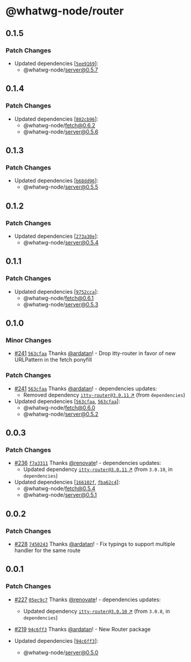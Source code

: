 # @whatwg-node/router

## 0.1.5

### Patch Changes

- Updated dependencies [[`5ee9169`](https://github.com/ardatan/whatwg-node/commit/5ee91691b100397af75c4471e61ca41e47551af9)]:
  - @whatwg-node/server@0.5.7

## 0.1.4

### Patch Changes

- Updated dependencies [[`802cb96`](https://github.com/ardatan/whatwg-node/commit/802cb9636eddd8e819b80604fc26d40aac92c828)]:
  - @whatwg-node/fetch@0.6.2
  - @whatwg-node/server@0.5.6

## 0.1.3

### Patch Changes

- Updated dependencies [[`b68dd96`](https://github.com/ardatan/whatwg-node/commit/b68dd964ee54340213371b236b687ab46c1987af)]:
  - @whatwg-node/server@0.5.5

## 0.1.2

### Patch Changes

- Updated dependencies [[`273a30e`](https://github.com/ardatan/whatwg-node/commit/273a30e67bafef2d4acdaac70445c3ced4606ad7)]:
  - @whatwg-node/server@0.5.4

## 0.1.1

### Patch Changes

- Updated dependencies [[`9752cca`](https://github.com/ardatan/whatwg-node/commit/9752cca54e7636114d87849ca9c7eb9be3d9dba8)]:
  - @whatwg-node/fetch@0.6.1
  - @whatwg-node/server@0.5.3

## 0.1.0

### Minor Changes

- [#241](https://github.com/ardatan/whatwg-node/pull/241) [`563cfaa`](https://github.com/ardatan/whatwg-node/commit/563cfaaacf8bb0b08371b7f44887321d7e7c472d) Thanks [@ardatan](https://github.com/ardatan)! - Drop itty-router in favor of new URLPattern in the fetch ponyfill

### Patch Changes

- [#241](https://github.com/ardatan/whatwg-node/pull/241) [`563cfaa`](https://github.com/ardatan/whatwg-node/commit/563cfaaacf8bb0b08371b7f44887321d7e7c472d) Thanks [@ardatan](https://github.com/ardatan)! - dependencies updates:
  - Removed dependency [`itty-router@3.0.11` ↗︎](https://www.npmjs.com/package/itty-router/v/3.0.11) (from `dependencies`)
- Updated dependencies [[`563cfaa`](https://github.com/ardatan/whatwg-node/commit/563cfaaacf8bb0b08371b7f44887321d7e7c472d), [`563cfaa`](https://github.com/ardatan/whatwg-node/commit/563cfaaacf8bb0b08371b7f44887321d7e7c472d)]:
  - @whatwg-node/fetch@0.6.0
  - @whatwg-node/server@0.5.2

## 0.0.3

### Patch Changes

- [#236](https://github.com/ardatan/whatwg-node/pull/236) [`f7a3311`](https://github.com/ardatan/whatwg-node/commit/f7a3311076f702a589318f520cada15e229c1a1e) Thanks [@renovate](https://github.com/apps/renovate)! - dependencies updates:
  - Updated dependency [`itty-router@3.0.11` ↗︎](https://www.npmjs.com/package/itty-router/v/3.0.11) (from `3.0.10`, in `dependencies`)
- Updated dependencies [[`166102f`](https://github.com/ardatan/whatwg-node/commit/166102f6ff52d2197ab7f78c63392b95ebca259c), [`fba62c4`](https://github.com/ardatan/whatwg-node/commit/fba62c4eeffa4c80d4e1163aa4df8de6f7ae0459)]:
  - @whatwg-node/fetch@0.5.4
  - @whatwg-node/server@0.5.1

## 0.0.2

### Patch Changes

- [#228](https://github.com/ardatan/whatwg-node/pull/228) [`7450243`](https://github.com/ardatan/whatwg-node/commit/7450243cb7a7a8aeda84e7ff9feee96e5446dfb9) Thanks [@ardatan](https://github.com/ardatan)! - Fix typings to support multiple handler for the same route

## 0.0.1

### Patch Changes

- [#227](https://github.com/ardatan/whatwg-node/pull/227) [`05ec9c7`](https://github.com/ardatan/whatwg-node/commit/05ec9c704c02670dc0e6f49235695d16105aaf19) Thanks [@renovate](https://github.com/apps/renovate)! - dependencies updates:

  - Updated dependency [`itty-router@3.0.10` ↗︎](https://www.npmjs.com/package/itty-router/v/3.0.10) (from `3.0.8`, in `dependencies`)

- [#219](https://github.com/ardatan/whatwg-node/pull/219) [`94c6ff3`](https://github.com/ardatan/whatwg-node/commit/94c6ff3ae27fb45acec9b44da411c45e407df0d2) Thanks [@ardatan](https://github.com/ardatan)! - New Router package

- Updated dependencies [[`94c6ff3`](https://github.com/ardatan/whatwg-node/commit/94c6ff3ae27fb45acec9b44da411c45e407df0d2)]:
  - @whatwg-node/server@0.5.0
